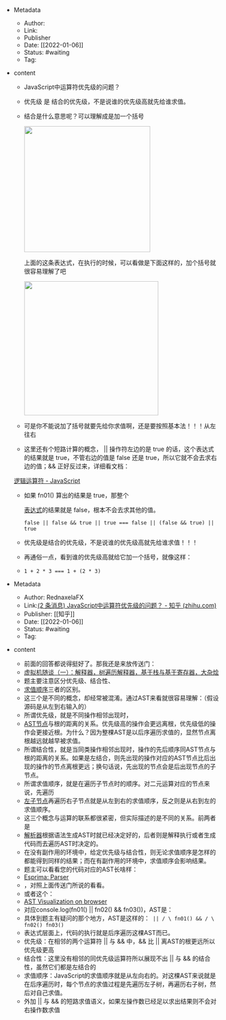 - Metadata
	- Author:
	- Link:
	- Publisher
	- Date: [[2022-01-06]]
	- Status: #waiting 
	- Tag:
	
- content
	- JavaScript中运算符优先级的问题？
	- 优先级 是 结合的优先级，不是说谁的优先级高就先给谁求值。

	- 结合是什么意思呢？可以理解成是加一个括号

		<img src="https://pica.zhimg.com/50/v2-b2c09744a0088336494e8d9400d42065_720w.jpg?source=1940ef5c" data-rawwidth="294" data-rawheight="60" class="content_image" width="294"/>

		上面的这条表达式，在执行的时候，可以看做是下面这样的，加个括号就很容易理解了吧

		<img src="https://pic2.zhimg.com/50/v2-4ec5ec1989d20449e25b0850be0ea68e_720w.jpg?source=1940ef5c" data-rawwidth="313" data-rawheight="57" class="content_image" width="313"/>

	- 可是你不能说加了括号就要先给你求值啊，还是要按照基本法！！！从左往右

	- 这里还有个短路计算的概念， || 操作符左边的是 true 的话，这个表达式的结果就是 true，不管右边的值是 false 还是 true，所以它就不会去求右边的值；&& 正好反过来，详细看文档：

	[	逻辑运算符 - JavaScript](https://link.zhihu.com/?target=https%3A//developer.mozilla.org/zh-CN/docs/Web/JavaScript/Reference/Operators/Logical_Operators)

	- 如果 fn01() 算出的结果是 true，那整个

		[表达式](https://www.zhihu.com/search?q=%E8%A1%A8%E8%BE%BE%E5%BC%8F&search_source=Entity&hybrid_search_source=Entity&hybrid_search_extra=%7B%22sourceType%22%3A%22answer%22%2C%22sourceId%22%3A129171248%7D)的结果就是 false，根本不会去求其他的值。

		`false || false && true || true === false || (false && true) || true`

	- 优先级是结合的优先级，不是说谁的优先级高就先给谁求值！！！

	- 再通俗一点，看到谁的优先级高就给它加一个括号，就像这样：
	- `1 + 2 * 3 === 1 + (2 * 3)`
	
	
- Metadata
	- Author: RednaxelaFX
	- Link:[(2 条消息) JavaScript中运算符优先级的问题？ - 知乎 (zhihu.com)](https://www.zhihu.com/question/52116922)
	- Publisher: [[知乎]]
	- Date: [[2022-01-06]]
	- Status: #waiting 
	- Tag:
	
- content

    - 前面的回答都说得挺好了。那我还是来放传送门：
    - [虚拟机随谈（一）：解释器，树遍历解释器，基于栈与基于寄存器，大杂烩](https://link.zhihu.com/?target=http%3A//rednaxelafx.iteye.com/blog/492667)
    - 题主要注意区分优先级、结合性、
    - [求值顺序](https://www.zhihu.com/search?q=%E6%B1%82%E5%80%BC%E9%A1%BA%E5%BA%8F&search_source=Entity&hybrid_search_source=Entity&hybrid_search_extra=%7B%22sourceType%22%3A%22answer%22%2C%22sourceId%22%3A129426603%7D)三者的区别。
    - 这三个是不同的概念，却经常被混淆。通过AST来看就很容易理解：（假设源码是从左到右输入的）
    - 所谓优先级，就是不同操作相邻出现时，
    - [AST节点](https://www.zhihu.com/search?q=AST%E8%8A%82%E7%82%B9&search_source=Entity&hybrid_search_source=Entity&hybrid_search_extra=%7B%22sourceType%22%3A%22answer%22%2C%22sourceId%22%3A129426603%7D)与根的距离的关系。优先级高的操作会更远离根，优先级低的操作会更接近根。为什么？因为整棵AST是以后序遍历求值的，显然节点离根越远就越早被求值。
    - 所谓结合性，就是当同类操作相邻出现时，操作的先后顺序同AST节点与根的距离的关系。如果是左结合，则先出现的操作对应的AST节点比后出现的操作的节点离根更远；换句话说，先出现的节点会是后出现节点的子节点。
    - 所谓求值顺序，就是在遍历子节点时的顺序。对二元运算对应的节点来说，先遍历
    - [左子节点](https://www.zhihu.com/search?q=%E5%B7%A6%E5%AD%90%E8%8A%82%E7%82%B9&search_source=Entity&hybrid_search_source=Entity&hybrid_search_extra=%7B%22sourceType%22%3A%22answer%22%2C%22sourceId%22%3A129426603%7D)再遍历右子节点就是从左到右的求值顺序，反之则是从右到左的求值顺序。
    - 这三个概念与运算的联系都很紧密，但实际描述的是不同的关系。前两者是
    - [解析器](https://www.zhihu.com/search?q=%E8%A7%A3%E6%9E%90%E5%99%A8&search_source=Entity&hybrid_search_source=Entity&hybrid_search_extra=%7B%22sourceType%22%3A%22answer%22%2C%22sourceId%22%3A129426603%7D)根据语法生成AST时就已经决定好的，后者则是解释执行或者生成代码而去遍历AST时决定的。
    - 在没有副作用的环境中，给定优先级与结合性，则无论求值顺序是怎样的都能得到同样的结果；而在有副作用的环境中，求值顺序会影响结果。
    - 题主可以看看您的代码对应的AST长啥样：
    - [Esprima: Parser](https://link.zhihu.com/?target=http%3A//esprima.org/demo/parse.html)
    - ，对照上面传送门所说的看看。
    - 或者这个：
    - [AST Visualization on browser](https://link.zhihu.com/?target=http%3A//nhiro.org/learn_language/AST-Visualization-on-browser.html)
    - 对应console.log(fn01() || fn02() && fn03())，AST是：
    - 具体到题主有疑问的那个地方，AST是这样的：` || / \ fn01() && / \ fn02() fn03()`
    - 表达式层面上，代码的执行就是后序遍历这棵AST而已。
    - 优先级：在相邻的两个运算符 || 与 && 中，&& 比 || 离AST的根更远所以优先级更高
    - 结合性：这里没有相邻的同优先级运算符所以展现不出 || 与 && 的结合性，虽然它们都是左结合的
    - 求值顺序：JavaScript的求值顺序就是从左向右的。对这棵AST来说就是在后序遍历时，每个节点的求值过程是先遍历左子树，再遍历右子树，然后对自己求值。
    - 外加 || 与 && 的短路求值语义，如果左操作数已经足以求出结果则不会对右操作数求值
